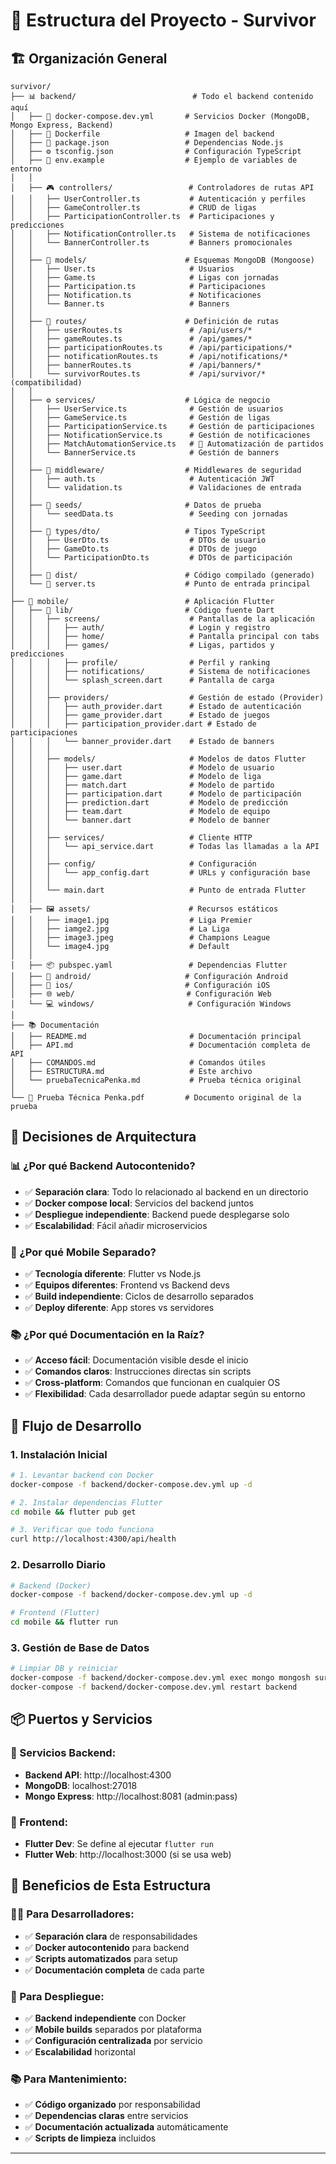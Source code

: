 # 📁 Estructura del Proyecto - Survivor

## 🏗️ Organización General

```
survivor/
├── 📊 backend/                          # Todo el backend contenido aquí
│   ├── 🐳 docker-compose.dev.yml       # Servicios Docker (MongoDB, Mongo Express, Backend)
│   ├── 🐳 Dockerfile                   # Imagen del backend
│   ├── 📝 package.json                 # Dependencias Node.js
│   ├── ⚙️ tsconfig.json                # Configuración TypeScript
│   ├── 🔧 env.example                  # Ejemplo de variables de entorno
│   │
│   ├── 🎮 controllers/                 # Controladores de rutas API
│   │   ├── UserController.ts           # Autenticación y perfiles
│   │   ├── GameController.ts           # CRUD de ligas
│   │   ├── ParticipationController.ts  # Participaciones y predicciones
│   │   ├── NotificationController.ts   # Sistema de notificaciones
│   │   └── BannerController.ts         # Banners promocionales
│   │
│   ├── 💾 models/                      # Esquemas MongoDB (Mongoose)
│   │   ├── User.ts                     # Usuarios
│   │   ├── Game.ts                     # Ligas con jornadas
│   │   ├── Participation.ts            # Participaciones
│   │   ├── Notification.ts             # Notificaciones
│   │   └── Banner.ts                   # Banners
│   │
│   ├── 🚦 routes/                      # Definición de rutas
│   │   ├── userRoutes.ts               # /api/users/*
│   │   ├── gameRoutes.ts               # /api/games/*
│   │   ├── participationRoutes.ts      # /api/participations/*
│   │   ├── notificationRoutes.ts       # /api/notifications/*
│   │   ├── bannerRoutes.ts             # /api/banners/*
│   │   └── survivorRoutes.ts           # /api/survivor/* (compatibilidad)
│   │
│   ├── ⚙️ services/                    # Lógica de negocio
│   │   ├── UserService.ts              # Gestión de usuarios
│   │   ├── GameService.ts              # Gestión de ligas
│   │   ├── ParticipationService.ts     # Gestión de participaciones
│   │   ├── NotificationService.ts      # Gestión de notificaciones
│   │   ├── MatchAutomationService.ts   # 🤖 Automatización de partidos
│   │   └── BannerService.ts            # Gestión de banners
│   │
│   ├── 🔐 middleware/                  # Middlewares de seguridad
│   │   ├── auth.ts                     # Autenticación JWT
│   │   └── validation.ts               # Validaciones de entrada
│   │
│   ├── 🌱 seeds/                       # Datos de prueba
│   │   └── seedData.ts                 # Seeding con jornadas
│   │
│   ├── 📝 types/dto/                   # Tipos TypeScript
│   │   ├── UserDto.ts                  # DTOs de usuario
│   │   ├── GameDto.ts                  # DTOs de juego
│   │   └── ParticipationDto.ts         # DTOs de participación
│   │
│   ├── 📁 dist/                        # Código compilado (generado)
│   └── 🚀 server.ts                    # Punto de entrada principal
│
├── 📱 mobile/                          # Aplicación Flutter
│   ├── 📱 lib/                         # Código fuente Dart
│   │   ├── screens/                    # Pantallas de la aplicación
│   │   │   ├── auth/                   # Login y registro
│   │   │   ├── home/                   # Pantalla principal con tabs
│   │   │   ├── games/                  # Ligas, partidos y predicciones
│   │   │   ├── profile/                # Perfil y ranking
│   │   │   ├── notifications/          # Sistema de notificaciones
│   │   │   └── splash_screen.dart      # Pantalla de carga
│   │   │
│   │   ├── providers/                  # Gestión de estado (Provider)
│   │   │   ├── auth_provider.dart      # Estado de autenticación
│   │   │   ├── game_provider.dart      # Estado de juegos
│   │   │   ├── participation_provider.dart # Estado de participaciones
│   │   │   └── banner_provider.dart    # Estado de banners
│   │   │
│   │   ├── models/                     # Modelos de datos Flutter
│   │   │   ├── user.dart               # Modelo de usuario
│   │   │   ├── game.dart               # Modelo de liga
│   │   │   ├── match.dart              # Modelo de partido
│   │   │   ├── participation.dart      # Modelo de participación
│   │   │   ├── prediction.dart         # Modelo de predicción
│   │   │   ├── team.dart               # Modelo de equipo
│   │   │   └── banner.dart             # Modelo de banner
│   │   │
│   │   ├── services/                   # Cliente HTTP
│   │   │   └── api_service.dart        # Todas las llamadas a la API
│   │   │
│   │   ├── config/                     # Configuración
│   │   │   └── app_config.dart         # URLs y configuración base
│   │   │
│   │   └── main.dart                   # Punto de entrada Flutter
│   │
│   ├── 🖼️ assets/                      # Recursos estáticos
│   │   ├── image1.jpg                  # Liga Premier
│   │   ├── iamge2.jpg                  # La Liga  
│   │   ├── image3.jpeg                 # Champions League
│   │   └── image4.jpg                  # Default
│   │
│   ├── 📦 pubspec.yaml                 # Dependencias Flutter
│   ├── 🤖 android/                     # Configuración Android
│   ├── 🍎 ios/                         # Configuración iOS
│   ├── 🌐 web/                         # Configuración Web
│   └── 💻 windows/                     # Configuración Windows
│
├── 📚 Documentación
│   ├── README.md                       # Documentación principal
│   ├── API.md                          # Documentación completa de API
│   ├── COMANDOS.md                     # Comandos útiles
│   ├── ESTRUCTURA.md                   # Este archivo
│   └── pruebaTecnicaPenka.md           # Prueba técnica original
│
└── 📄 Prueba Técnica Penka.pdf         # Documento original de la prueba
```

## 🎯 Decisiones de Arquitectura

### **📊 ¿Por qué Backend Autocontenido?**
- ✅ **Separación clara**: Todo lo relacionado al backend en un directorio
- ✅ **Docker compose local**: Servicios del backend juntos
- ✅ **Despliegue independiente**: Backend puede desplegarse solo
- ✅ **Escalabilidad**: Fácil añadir microservicios

### **📱 ¿Por qué Mobile Separado?**
- ✅ **Tecnología diferente**: Flutter vs Node.js
- ✅ **Equipos diferentes**: Frontend vs Backend devs
- ✅ **Build independiente**: Ciclos de desarrollo separados
- ✅ **Deploy diferente**: App stores vs servidores

### **📚 ¿Por qué Documentación en la Raíz?**
- ✅ **Acceso fácil**: Documentación visible desde el inicio
- ✅ **Comandos claros**: Instrucciones directas sin scripts
- ✅ **Cross-platform**: Comandos que funcionan en cualquier OS
- ✅ **Flexibilidad**: Cada desarrollador puede adaptar según su entorno

## 🔄 Flujo de Desarrollo

### **1. Instalación Inicial**
```bash
# 1. Levantar backend con Docker
docker-compose -f backend/docker-compose.dev.yml up -d

# 2. Instalar dependencias Flutter
cd mobile && flutter pub get

# 3. Verificar que todo funciona
curl http://localhost:4300/api/health
```

### **2. Desarrollo Diario**
```bash
# Backend (Docker)
docker-compose -f backend/docker-compose.dev.yml up -d

# Frontend (Flutter)
cd mobile && flutter run
```

### **3. Gestión de Base de Datos**
```bash
# Limpiar DB y reiniciar
docker-compose -f backend/docker-compose.dev.yml exec mongo mongosh survivor --eval "db.dropDatabase()"
docker-compose -f backend/docker-compose.dev.yml restart backend
```

## 📦 Puertos y Servicios

### **🚀 Servicios Backend:**
- **Backend API**: http://localhost:4300
- **MongoDB**: localhost:27018 
- **Mongo Express**: http://localhost:8081 (admin:pass)

### **📱 Frontend:**
- **Flutter Dev**: Se define al ejecutar `flutter run`
- **Flutter Web**: http://localhost:3000 (si se usa web)

## 🎯 Beneficios de Esta Estructura

### **👨‍💻 Para Desarrolladores:**
- ✅ **Separación clara** de responsabilidades
- ✅ **Docker autocontenido** para backend
- ✅ **Scripts automatizados** para setup
- ✅ **Documentación completa** de cada parte

### **🚀 Para Despliegue:**
- ✅ **Backend independiente** con Docker
- ✅ **Mobile builds** separados por plataforma
- ✅ **Configuración centralizada** por servicio
- ✅ **Escalabilidad** horizontal

### **📚 Para Mantenimiento:**
- ✅ **Código organizado** por responsabilidad
- ✅ **Dependencias claras** entre servicios
- ✅ **Documentación actualizada** automáticamente
- ✅ **Scripts de limpieza** incluidos

---


